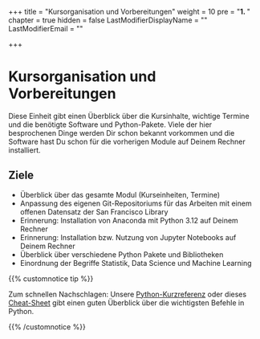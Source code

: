 +++
title = "Kursorganisation und Vorbereitungen"
weight = 10
pre = "<b>1. </b>"
chapter = true
hidden = false
LastModifierDisplayName = ""
LastModifierEmail = ""

+++

# Kursorganisation und Vorbereitungen

Diese Einheit gibt einen Überblick über die Kursinhalte, wichtige Termine und die benötigte Software und Python-Pakete. Viele der hier besprochenen Dinge werden Dir schon bekannt vorkommen und die Software hast Du schon für die vorherigen Module auf Deinem Rechner installiert. 

## Ziele

- Überblick über das gesamte Modul (Kurseinheiten, Termine)
- Anpassung des eigenen Git-Repositoriums für das Arbeiten mit einem offenen Datensatz der San Francisco Library
- Erinnerung: Installation von Anaconda mit Python 3.12 auf Deinem Rechner
- Erinnerung: Installation bzw. Nutzung von Jupyter Notebooks auf Deinem Rechner
- Überblick über verschiedene Python Pakete und Bibliotheken
- Einordnung der Begriffe Statistik, Data Science und Machine Learning



{{% customnotice tip %}}

Zum schnellen Nachschlagen: Unsere [Python-Kurzreferenz](https://github.com/foerstner-lab/Bits_and_pieces_for_the_carpentries_workshops/blob/master/short_references/Kurzreferenz_python.pdf) oder dieses [Cheat-Sheet](https://s3.amazonaws.com/assets.datacamp.com/blog_assets/PythonForDataScience.pdf) gibt einen guten Überblick über die wichtigsten Befehle in Python. 

{{% /customnotice %}}

